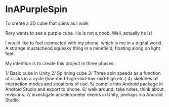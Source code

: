 # InAPurpleSpin
To create a 3D cube that spins as I walk

Rory wants to see a purple cube. He is not a noob. Well, actually he is!

I would like to feel connected with my phone, which is me in a digital world. A strange mustacheod squeaky thing in a minefield, floating along on light feet.

My intention is to create this project in three phases:

1/ Basic cube in Unity
2/ Spinning cube
3/ Three spin speeds as a function of clicks in a cycle (low-med-high-mid-low-mid-high etc.)
4/ sketches of interaction modes and situations of use.
5/ compile into Android package in Android Studio and export to phone.
6/ walk around, take notes, think about revisions.
7/ investigate accelerometer events in Unity, perhaps via Android Studio. 
